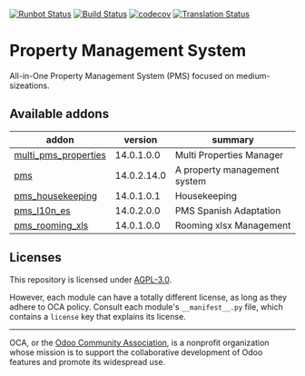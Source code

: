 [![Runbot Status](https://runbot.odoo-community.org/runbot/badge/flat/293/14.0.svg)](https://runbot.odoo-community.org/runbot/repo/github-com-oca-pms-293)
[![Build Status](https://travis-ci.com/OCA/pms.svg?branch=14.0)](https://travis-ci.com/OCA/pms)
[![codecov](https://codecov.io/gh/OCA/pms/branch/14.0/graph/badge.svg)](https://codecov.io/gh/OCA/pms)
[![Translation Status](https://translation.odoo-community.org/widgets/pms-14-0/-/svg-badge.svg)](https://translation.odoo-community.org/engage/pms-14-0/?utm_source=widget)

<!-- /!\ do not modify above this line -->

# Property Management System

All-in-One Property Management System (PMS) focused on medium-sizeations.

<!-- /!\ do not modify below this line -->

<!-- prettier-ignore-start -->

[//]: # (addons)

Available addons
----------------
addon | version | summary
--- | --- | ---
[multi_pms_properties](multi_pms_properties/) | 14.0.1.0.0 | Multi Properties Manager
[pms](pms/) | 14.0.2.14.0 | A property management system
[pms_housekeeping](pms_housekeeping/) | 14.0.1.0.1 | Housekeeping
[pms_l10n_es](pms_l10n_es/) | 14.0.2.0.0 | PMS Spanish Adaptation
[pms_rooming_xls](pms_rooming_xls/) | 14.0.1.0.0 | Rooming xlsx Management

[//]: # (end addons)

<!-- prettier-ignore-end -->

## Licenses

This repository is licensed under [AGPL-3.0](LICENSE).

However, each module can have a totally different license, as long as they adhere to OCA
policy. Consult each module's `__manifest__.py` file, which contains a `license` key
that explains its license.

----

OCA, or the [Odoo Community Association](http://odoo-community.org/), is a nonprofit
organization whose mission is to support the collaborative development of Odoo features
and promote its widespread use.
